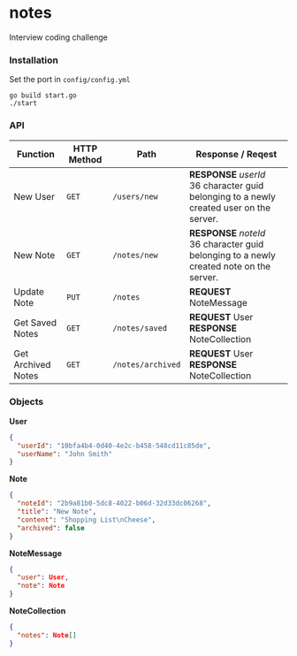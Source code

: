 # notes
Interview coding challenge

### Installation
Set the port in ```config/config.yml```
```
go build start.go
./start
```

### API
| Function           | HTTP Method | Path              | Response / Reqest                                                                              |
|--------------------|-------------|-------------------|------------------------------------------------------------------------------------------------|
| New User           | `GET`       | `/users/new`      | **RESPONSE** *userId* <br/> 36 character guid belonging to a newly created user on the server. |
| New Note           | `GET`       | `/notes/new`      | **RESPONSE** *noteId* <br/> 36 character guid belonging to a newly created note on the server. |
| Update Note        | `PUT`       | `/notes`          | **REQUEST** NoteMessage <br/>                                                                  |
| Get Saved Notes    | `GET`       | `/notes/saved`    | **REQUEST** User<br/>**RESPONSE** NoteCollection                                               |
| Get Archived Notes | `GET`       | `/notes/archived` | **REQUEST** User<br/>**RESPONSE** NoteCollection                                               |

### Objects

**User**
```json
{
  "userId": "10bfa4b4-0d40-4e2c-b458-548cd11c85de", 
  "userName": "John Smith"
}
```
**Note**
```json
{
  "noteId": "2b9a81b0-5dc8-4022-b06d-32d33dc06268",
  "title": "New Note",
  "content": "Shopping List\nCheese",
  "archived": false
}
```
**NoteMessage**
```json
{
  "user": User,
  "note": Note
}
```
**NoteCollection**
```json
{
  "notes": Note[]
}
```